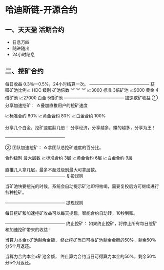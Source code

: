 # 哈迪斯链-开源合约

## 一、天天盈 活期合约

+ 日息万四
+ 随进随出
+ 24小时结息

## 二、挖矿合约

每日收益
0.3％—0.5%，24小时结算一次。
——————————————
获赠矿池比例📈
   HDC        级别    矿池倍数
     ︾            ︾          ︾
📈3000    标准   3倍矿池
📈9000    黄金   4倍矿池
📈27000  白金   5倍矿池
——————————————
加速挖矿收益
①分享加速挖矿：
☆叠加直推用户的挖矿速度

📈标准合约      60%
📈黄金合约      80%
📈白金合约      100%


分享几个白金，挖矿速度翻几倍！
分享经济，分享越多，赚的越多，分享为王！

——————————————

② 团队加速挖矿：
☆拿团队总挖矿速度的百分比。


合约级别     最大层数
📈标准合约      3层
📈黄金合约      6层
📈白金合约      9层

直推几人拿几层，最多不超过级别最大可拿层数。
——————————————
复投规则 

当矿池快要挖光的时候，系统会自动提示矿池即将枯竭，需要复投后方可继续进行各种挖矿。

——————————————
提现规则 

每日挖矿和加速挖矿收益可以每天提现，智能合约自动转，10秒到账。

——————————————
终止挖矿：
如果终止挖矿，将停止所有每日挖矿和加速挖矿带来的收益！

当算力本金≥矿池剩余金额，
终止挖矿当日可得矿池剩余金额的50%，剩余50%分5个月返还。

当算力合约本金≤矿池金额，
终止算力合约当日可得算力本金的50%，剩余50%分5个月返还。
